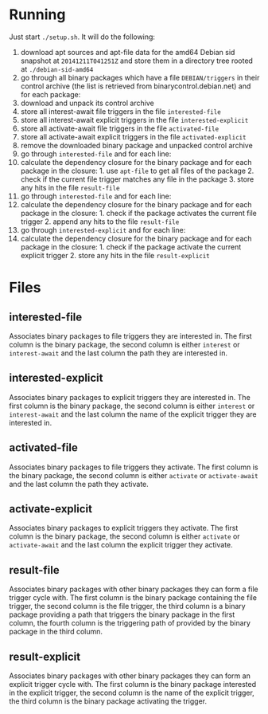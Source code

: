 Running
=======

Just start `./setup.sh`. It will do the following:

1. download apt sources and apt-file data for the amd64 Debian sid snapshot at
   `20141211T041251Z` and store them in a directory tree rooted at
   `./debian-sid-amd64`
2. go through all binary packages which have a file `DEBIAN/triggers` in their
   control archive (the list is retrieved from binarycontrol.debian.net)
   and for each package:
  1. download and unpack its control archive
  2. store all interest-await file triggers in the file `interested-file`
  3. store all interest-await explicit triggers in the file `interested-explicit`
  4. store all activate-await file triggers in the file `activated-file`
  5. store all activate-await explicit triggers in the file `activated-explicit`
  6. remove the downloaded binary package and unpacked control archive
3. go through `interested-file` and for each line:
  1. calculate the dependency closure for the binary package and for
     each package in the closure:
    1. use `apt-file` to get all files of the package
    2. check if the current file trigger matches any file in the package
    3. store any hits in the file `result-file`
4. go through `interested-file` and for each line:
  1. calculate the dependency closure for the binary package and for
     each package in the closure:
    1. check if the package activates the current file trigger
    2. append any hits to the file `result-file`
5. go through `interested-explicit` and for each line:
  1. calculate the dependency closure for the binary package and for
     each package in the closure:
    1. check if the package activate the current explicit trigger
    2. store any hits in the file `result-explicit`

Files
=====

interested-file
---------------

Associates binary packages to file triggers they are interested in. The first
column is the binary package, the second column is either `interest` or
`interest-await` and the last column the path they are interested in.

interested-explicit
-------------------

Associates binary packages to explicit triggers they are interested in. The
first column is the binary package, the second column is either `interest` or
`interest-await` and the last column the name of the explicit trigger they are
interested in.

activated-file
--------------

Associates binary packages to file triggers they activate. The first column is
the binary package, the second column is either `activate` or `activate-await`
and the last column the path they activate.

activate-explicit
-----------------

Associates binary packages to explicit triggers they activate. The first column
is the binary package, the second column is either `activate` or
`activate-await` and the last column the explicit trigger they activate.

result-file
-----------

Associates binary packages with other binary packages they can form a file
trigger cycle with. The first column is the binary package containing the file
trigger, the second column is the file trigger, the third column is a binary
package providing a path that triggers the binary package in the first column,
the fourth column is the triggering path of provided by the binary package in
the third column.

result-explicit
---------------

Associates binary packages with other binary packages they can form an explicit
trigger cycle with. The first column is the binary package interested in the
explicit trigger, the second column is the name of the explicit trigger, the
third column is the binary package activating the trigger.
